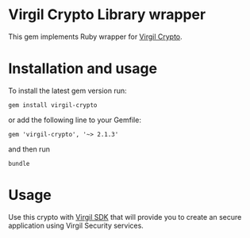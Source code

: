# Virgil Crypto Library wrapper

This gem implements Ruby wrapper for [Virgil Crypto](https://github.com/VirgilSecurity/virgil-crypto).
# Installation and usage 
To install the latest gem version run:

```
gem install virgil-crypto
```

or add the following line to your Gemfile:

```
gem 'virgil-crypto', '~> 2.1.3'
```

and then run

```
bundle
```

# Usage
Use this crypto with [Virgil SDK](https://github.com/VirgilSecurity/virgil-sdk-ruby) that will provide you to create an secure application using Virgil Security services.
